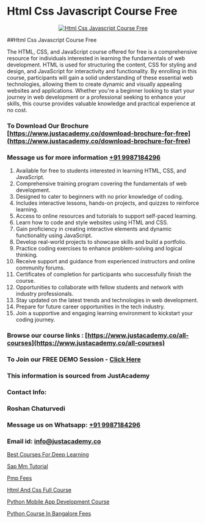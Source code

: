 # Html Css Javascript Course Free

<p align="center">
  <a href="https://justacademy.co/course-detail/html-training">
    <img src="https://justacademy.co/storage2/course_image/1676636567_course_image.webp" alt="Html Css Javascript Course Free">
  </a>
</p>
##Html Css Javascript Course Free

The HTML, CSS, and JavaScript course offered for free is a comprehensive resource for individuals interested in learning the fundamentals of web development. HTML is used for structuring the content, CSS for styling and design, and JavaScript for interactivity and functionality. By enrolling in this course, participants will gain a solid understanding of these essential web technologies, allowing them to create dynamic and visually appealing websites and applications. Whether you're a beginner looking to start your journey in web development or a professional seeking to enhance your skills, this course provides valuable knowledge and practical experience at no cost.
### To Download Our Brochure [https://www.justacademy.co/download-brochure-for-free](https://www.justacademy.co/download-brochure-for-free)
### Message us for more information [+91 9987184296](https://api.whatsapp.com/send?phone=919987184296)
1) Available for free to students interested in learning HTML, CSS, and JavaScript.
2) Comprehensive training program covering the fundamentals of web development.
3) Designed to cater to beginners with no prior knowledge of coding.
4) Includes interactive lessons, hands-on projects, and quizzes to reinforce learning.
5) Access to online resources and tutorials to support self-paced learning.
6) Learn how to code and style websites using HTML and CSS.
7) Gain proficiency in creating interactive elements and dynamic functionality using JavaScript.
8) Develop real-world projects to showcase skills and build a portfolio.
9) Practice coding exercises to enhance problem-solving and logical thinking.
10) Receive support and guidance from experienced instructors and online community forums.
11) Certificates of completion for participants who successfully finish the course.
12) Opportunities to collaborate with fellow students and network with industry professionals.
13) Stay updated on the latest trends and technologies in web development.
14) Prepare for future career opportunities in the tech industry.
15) Join a supportive and engaging learning environment to kickstart your coding journey.

### Browse our course links : [https://www.justacademy.co/all-courses](https://www.justacademy.co/all-courses) 
### To Join our FREE DEMO Session - [Click Here](https://www.justacademy.co/register-for-course-demo)


### This information is sourced from JustAcademy
### Contact Info:
### Roshan Chaturvedi
### Message us on Whatsapp: [+91 9987184296](https://api.whatsapp.com/send?phone=919987184296)
### Email id: [info@justacademy.co](mailto:info@justacademy.co)
                
[Best Courses For Deep Learning](https://www.linkedin.com/pulse/best-courses-deep-learning-justacademy-bradford-3b3fe?trackingId=ltA4BDRnzghuZ8UO5luh8w%3D%3D&lipi=urn%3Ali%3Apage%3Ad_flagship3_company_admin%3BU6qvup%2BkTG%2BWwu84oCWCCA%3D%3D)

[Sap Mm Tutorial](https://www.linkedin.com/pulse/sap-mm-tutorial-justacademy-birmingham-v3upf?trackingId=XkeecBR9MDcFa21MMbT1zQ%3D%3D&lipi=urn%3Ali%3Apage%3Ad_flagship3_company_admin%3B%2F1v6Q%2BY3Q3yYLraOs%2BoNCQ%3D%3D)

[Pmp Fees](https://medium.com/@kamblerajas684/pmp-fees-fdcb11ccab04)

[Html And Css Full Course](https://medium.com/@ranepooja/html-and-css-full-course-a83b45f3bef9)

[Python Mobile App Development Course](https://justacademyin.github.io/Articles/Python-Mobile-App-Development-Course)

[Python Course In Bangalore Fees](https://justacademyin.github.io/justacademy/python-course-in-bangalore-fees)

